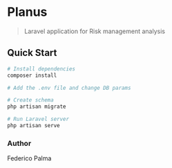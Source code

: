 # Planus

> Laravel application for Risk management analysis

## Quick Start

``` bash
# Install dependencies
composer install

# Add the .env file and change DB params

# Create schema
php artisan migrate

# Run Laravel server
php artisan serve

```

### Author
Federico Palma
